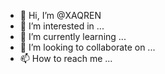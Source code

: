 - 👋 Hi, I’m @XAQREN
- 👀 I’m interested in ...
- 🌱 I’m currently learning ...
- 💞️ I’m looking to collaborate on ...
- 📫 How to reach me ...

<!---
XAQREN/XAQREN is a ✨ special ✨ repository because its `README.md` (this file) appears on your GitHub profile.
You can click the Preview link to take a look at your changes.
--->
